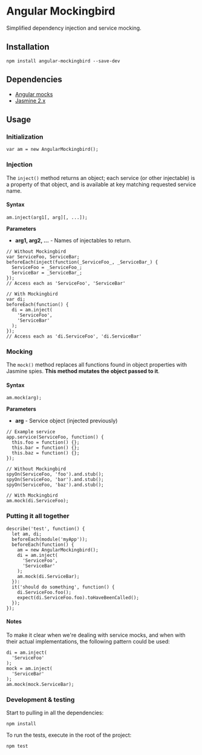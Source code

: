 # Angular Mockingbird

Simplified dependency injection and service mocking.

## Installation

```
npm install angular-mockingbird --save-dev
```

## Dependencies
+ [Angular mocks](https://www.npmjs.com/package/angular-mocks)
+ [Jasmine 2.x](https://www.npmjs.com/package/jasmine)

## Usage

### Initialization

```
var am = new AngularMockingbird();
```

### Injection


The `inject()` method returns an object; each service (or other injectable) is a property of that object, and is available at key matching requested service name.

#### Syntax
```
am.inject(arg1[, arg][, ...]);
```

**Parameters**

+ **arg1, arg2, ...** - Names of injectables to return.

```
// Without Mockingbird
var ServiceFoo, ServiceBar;      
beforeEach(inject(function(_ServiceFoo_, _ServiceBar_) {
  ServiceFoo = _ServiceFoo_;
  ServiceBar = _ServiceBar_;
});
// Access each as 'ServiceFoo', 'ServiceBar'

// With Mockingbird
var di;
beforeEach(function() {
  di = am.inject(
    'ServiceFoo',
    'ServiceBar'
  );
});
// Access each as 'di.ServiceFoo', 'di.ServiceBar'
```


### Mocking

The `mock()` method replaces all functions found in object properties with Jasmine spies. **This method mutates the object passed to it**.

#### Syntax
```
am.mock(arg);
```

**Parameters**

+ **arg** - Service object (injected previously)

```
// Example service
app.service(ServiceFoo, function() {
  this.foo = function() {};
  this.bar = function() {};
  this.baz = function() {};
});

// Without Mockingbird
spyOn(ServiceFoo, 'foo').and.stub();
spyOn(ServiceFoo, 'bar').and.stub();
spyOn(ServiceFoo, 'baz').and.stub();

// With Mockingbird
am.mock(di.ServiceFoo);
```

### Putting it all together

```
describe('test', function() {
  let am, di;
  beforeEach(module('myApp'));
  beforeEach(function() {
    am = new AngularMockingbird();
    di = am.inject(
      'ServiceFoo',
      'ServiceBar'
    );
    am.mock(di.ServiceBar);
  }):
  it('should do something', function() {
    di.ServiceFoo.foo();
    expect(di.ServiceFoo.foo).toHaveBeenCalled();
  });
});
```

#### Notes

To make it clear when we're dealing with service mocks, and when with their actual implementations, the following pattern could be used:

```
di = am.inject(
  'ServiceFoo'
);
mock = am.inject(
  'ServiceBar'
);
am.mock(mock.ServiceBar);
```

### Development & testing

Start to pulling in all the dependencies:
```
npm install
```

To run the tests, execute in the root of the project:
```
npm test
```
